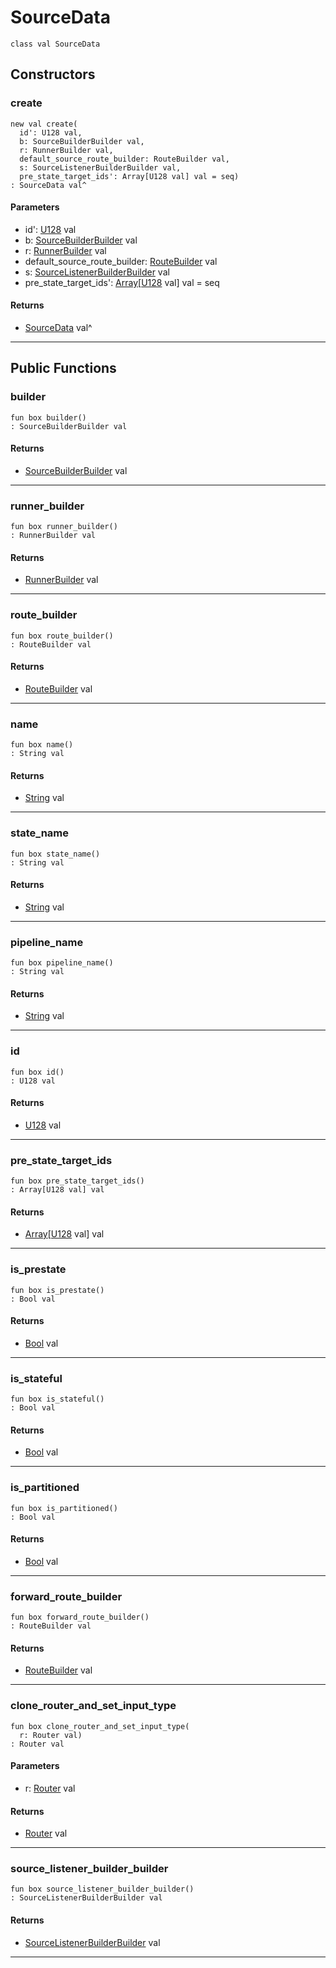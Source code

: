 # SourceData

```pony
class val SourceData
```

## Constructors

### create

```pony
new val create(
  id': U128 val,
  b: SourceBuilderBuilder val,
  r: RunnerBuilder val,
  default_source_route_builder: RouteBuilder val,
  s: SourceListenerBuilderBuilder val,
  pre_state_target_ids': Array[U128 val] val = seq)
: SourceData val^
```
#### Parameters

*   id': [U128](builtin-U128) val
*   b: [SourceBuilderBuilder](wallaroo-core-source-SourceBuilderBuilder) val
*   r: [RunnerBuilder](wallaroo-core-topology-RunnerBuilder) val
*   default_source_route_builder: [RouteBuilder](wallaroo-core-routing-RouteBuilder) val
*   s: [SourceListenerBuilderBuilder](wallaroo-core-source-SourceListenerBuilderBuilder) val
*   pre_state_target_ids': [Array](builtin-Array)\[[U128](builtin-U128) val\] val = seq

#### Returns

* [SourceData](wallaroo-core-topology-SourceData) val^

---

## Public Functions

### builder

```pony
fun box builder()
: SourceBuilderBuilder val
```

#### Returns

* [SourceBuilderBuilder](wallaroo-core-source-SourceBuilderBuilder) val

---

### runner_builder

```pony
fun box runner_builder()
: RunnerBuilder val
```

#### Returns

* [RunnerBuilder](wallaroo-core-topology-RunnerBuilder) val

---

### route_builder

```pony
fun box route_builder()
: RouteBuilder val
```

#### Returns

* [RouteBuilder](wallaroo-core-routing-RouteBuilder) val

---

### name

```pony
fun box name()
: String val
```

#### Returns

* [String](builtin-String) val

---

### state_name

```pony
fun box state_name()
: String val
```

#### Returns

* [String](builtin-String) val

---

### pipeline_name

```pony
fun box pipeline_name()
: String val
```

#### Returns

* [String](builtin-String) val

---

### id

```pony
fun box id()
: U128 val
```

#### Returns

* [U128](builtin-U128) val

---

### pre_state_target_ids

```pony
fun box pre_state_target_ids()
: Array[U128 val] val
```

#### Returns

* [Array](builtin-Array)\[[U128](builtin-U128) val\] val

---

### is_prestate

```pony
fun box is_prestate()
: Bool val
```

#### Returns

* [Bool](builtin-Bool) val

---

### is_stateful

```pony
fun box is_stateful()
: Bool val
```

#### Returns

* [Bool](builtin-Bool) val

---

### is_partitioned

```pony
fun box is_partitioned()
: Bool val
```

#### Returns

* [Bool](builtin-Bool) val

---

### forward_route_builder

```pony
fun box forward_route_builder()
: RouteBuilder val
```

#### Returns

* [RouteBuilder](wallaroo-core-routing-RouteBuilder) val

---

### clone_router_and_set_input_type

```pony
fun box clone_router_and_set_input_type(
  r: Router val)
: Router val
```
#### Parameters

*   r: [Router](wallaroo-core-topology-Router) val

#### Returns

* [Router](wallaroo-core-topology-Router) val

---

### source_listener_builder_builder

```pony
fun box source_listener_builder_builder()
: SourceListenerBuilderBuilder val
```

#### Returns

* [SourceListenerBuilderBuilder](wallaroo-core-source-SourceListenerBuilderBuilder) val

---

